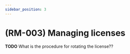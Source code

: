 ```yaml
---
sidebar_position: 3
---
```


# (RM-003) Managing licenses
**TODO** What is the procedure for rotating the license??
